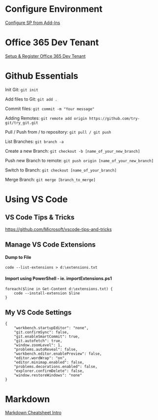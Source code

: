 # Configure Environment

[Configure SP from Add-Ins](https://docs.microsoft.com/en-us/sharepoint/dev/sp-add-ins/set-up-an-on-premises-development-environment-for-sharepoint-add-ins)

# Office 365 Dev Tenant

[Setup & Register Office 365 Dev Tenant](https://portal.microsoftonline.com/Signup/MainSignUp.aspx?OfferId=6881A1CB-F4EB-4db3-9F18-388898DAF510&DL=DEVELOPERPACK)

# Github Essentials

Init Git: `git init`

Add files to Git: `git add .`

Commit files: `git commit -m "Your message"` 

Adding Remotes: `git remote add origin https://github.com/try-git/try_git.git`

Pull / Push from / to repository: `git pull / git push` 

List Branches: `git branch -a` 

Create a new Branch: `git checkout -b [name_of_your_new_branch]`

Push new Branch to remote: `git push origin [name_of_your_new_branch]`

Switch to Branch: `git checkout [name_of_your_branch]`

Merge Branch: `git merge [branch_to_merge]`

# Using VS Code

## VS Code Tips & Tricks 

https://github.com/Microsoft/vscode-tips-and-tricks

## Manage VS Code Extensions

#### Dump to File
```
code --list-extensions > d:\extensions.txt
```

#### Import using PowerShell - ie. importExtensions.ps1
```
foreach($line in Get-Content d:\extensions.txt) {
    code --install-extension $line
}
```
## My VS Code Settings

```
{
    "workbench.startupEditor": "none",
    "git.confirmSync": false,
    "git.enableSmartCommit": true,
    "git.autofetch": true,
    "window.zoomLevel": 1,
    "problems.autoReveal": false,
    "workbench.editor.enablePreview": false,
    "editor.wordWrap": "on",
    "editor.minimap.enabled": false,
    "problems.decorations.enabled": false,
    "explorer.confirmDelete": false,
    "window.restoreWindows": "none"
}
```

# Markdown

[Markdown Cheatsheet Intro](https://github.com/adam-p/markdown-here/wiki/Markdown-Cheatsheet)
